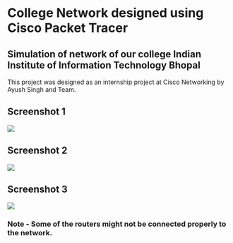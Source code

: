 # College Network designed using Cisco Packet Tracer

## Simulation of network of our college Indian Institute of Information Technology Bhopal

This project was designed as an internship project at Cisco Networking by Ayush Singh and Team.


## Screenshot 1
<img src="https://github.com/the-ayush-singh/College-Network/blob/main/images/img-1.png?raw=true">

## Screenshot 2
<img src="https://github.com/the-ayush-singh/College-Network/blob/main/images/img-2.png?raw=true">

## Screenshot 3
<img src="https://github.com/the-ayush-singh/College-Network/blob/main/images/img-3.png?raw=true">

### Note - Some of the routers might not be connected properly to the network.
